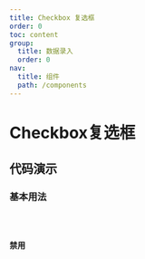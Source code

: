 ```yaml
---
title: Checkbox 复选框
order: 0
toc: content
group:
  title: 数据录入
  order: 0
nav:
  title: 组件
  path: /components
---
```


# Checkbox复选框

## 代码演示

### 基本用法

<code src="./demos/basic.tsx" />

### 禁用

<code src="./demos/disabled.tsx" />

